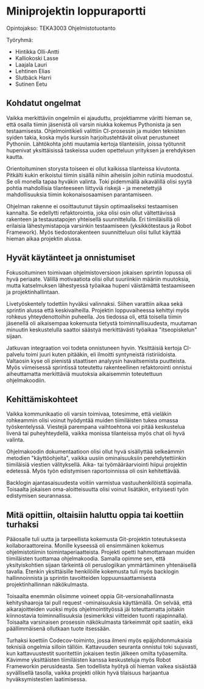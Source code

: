 # Miniprojektin loppuraportti
Opintojakso: TEKA3003 Ohjelmistotuotanto

Työryhmä:
 - Hintikka Olli-Antti
 - Kalliokoski Lasse
 - Laajala Lauri
 - Lehtinen Elias
 - Slutbäck Harri
 - Sutinen Eetu

## Kohdatut ongelmat

Vaikka merkittäviin ongelmiin ei ajauduttu, projektiamme väritti hieman se,
että osalla tiimin jäsenistä oli varsin niukka kokemus Pythonista ja sen
testaamisesta. Ohjelmointikieli valittiin CI-prosessin ja muiden teknisten
syiden takia, koska myös kurssin harjoitustehtävät olivat perustuneet Pythoniin.
Lähtökohta johti muutamia kertoja tilanteisiin, joissa työtunnit hupenivat
yksittäisissä taskeissa uuden opetteluun yrityksen ja erehdyksen kautta.
  
Orientoituminen storysta toiseen ei ollut kaikissa tilanteissa kivutonta.
Pitkälti kukin erikoistui tiimin sisällä niihin aiheisiin joihin rutiinia
muodostui. Se oli monella tapaa hyväkin valinta. Toki pidemmällä aikavälillä
olisi syytä pohtia mahdollisia tilanteeseen liittyviä riskejä - ja menetettyjä
mahdollisuuksia tiimin kokonaisosaamisen parantamiseen.

Ohjelman rakenne ei osoittautunut täysin optimaaliseksi testaamisen kannalta. Se
edellytti refaktorointia, joka olisi osin ollut vältettävissä rakenteen ja
testaustapojen yhteisellä suunnittelulla. Eri tiimiläisillä oli erilaisia
lähestymistapoja varsinkin testaamiseen (yksikkötestaus ja Robot Framework).
Myös tiedostorakenteen suunnitteluun
olisi tullut käyttää hieman aikaa projektin alussa.

## Hyvät käytänteet ja onnistumiset

Fokusoituminen toimivaan ohjelmistoversioon jokaisen sprintin lopussa oli hyvä
periaate. Välillä motivaatiota olisi ollut suuriinkiin määriin muutoksia, mutta
katselmuksen lähestyessä työaikaa hupeni väistämättä testaamiseen ja
projektinhallintaan. 

Livetyöskentely todettiin hyväksi valinnaksi. Siihen varattiin aikaa sekä
sprintin alussa että keskivaiheilla. Projektin loppuvaiheessa kehittyi myös
rohkeus yhteydenottoihin puheella. Jos tiedossa oli, että toisella tiimin
jäsenellä oli aikaisempaa kokemusta tietystä toiminnallisuudesta, muutaman
minuutin keskustelulla saattoi säästyä merkittävästi työaikaa "itseopiskelun"
sijaan. 

Jatkuvan integraation voi todeta onnistuneen hyvin. Yksittäisiä kertoja
CI-palvelu toimi juuri kuten pitääkin, eli ilmoitti syntyneistä ristiriidoista.
Valtaosin kyse oli pienistä staattisen analyysin havaitsemista puutteista. Myös
viimeisessä sprintissä toteutettu rakenteellinen refaktorointi onnistui
aiheuttamatta merkittäviä muutoksia aikaisemmin toteutettuun ohjelmakoodiin.

## Kehittämiskohteet

Vaikka kommunikaatio oli varsin toimivaa, totesimme, että vieläkin rohkeammin
olisi voinut hyödyntää muiden tiimiläisten tukea omassa työskentelyssä. Viestejä
parempana vaihtoehtona voi pitää keskustelua livenä tai puheyhteydellä, vaikka
monissa tilanteissa myös chat oli hyvä valinta.

Ohjelmakoodin dokumentaatioon olisi ollut hyvä sisällyttää selkeämmin metodien
"käyttöohjeita", vaikka uusiin ominaisuuksiin perehdytettiinkin tiimiläisiä
viestien välityksellä. Aika- tai työmääräarviointi hiipui projektin edetessä.
Myös työn edistymisen raportoinnissa oli osin kehitettävää.

Backlogin ajantasaisuudesta voitiin varmistua vastuuhenkilöistä sopimalla.
Toisaalta jokaisen oma-aloitteisuutta olisi voinut lisätäkin, erityisesti työn
edistymisen seurannassa.

## Mitä opittiin, oltaisiin haluttu oppia tai koettiin turhaksi

Pääosalle tuli uutta ja tarpeellista kokemusta Git-projektin toteutuksesta
kollaboraattoreina. Monille kyseessä oli ensimmäinen kokemus ohjelmistotiimin
toimintaperiaatteista. Projekti opetti hahmottamaan muiden tiimiläisten
tuottamaa ohjelmakoodia. Samalla opimme sen, että yksityiskohtien sijaan
tärkeintä oli peruslogiikan ymmärtäminen yhtenäisellä tavalla. Etenkin
yksittäisille henkilöille kokemusta tuli myös backlogin hallinnoinnista ja
sprintin tavoitteiden loppuunsaattamisesta projektinhallinnan näkökulmasta. 

Toisaalta enemmän olisimme voineet oppia Git-versionahallinnasta kehityshaaroja
tai pull request -ominaisuuksia käyttämällä. On selvää, että aikarajoitteiden
vuoksi myös ohjelmointityössä jäi toteuttamatta joitakin kiinnostavia
toiminnallisuuksia (esimerkiksi viitteiden tuonti rajapinnalla). Toisaalta
varsinaisen prosessin näkökulmasta tärkeimmät opit saatiin, eikä päällimmäisenä
ollutkaan tuote itsessään.

Turhaksi koettiin Codecov-toiminto, jossa ilmeni myös epäjohdonmukaisia teknisiä
ongelmia silloin tällöin. Kattavuuden seuranta onnistui 
toki sujuvasti, kun kattavuustestit suoritettiin jokaisen testin jälkeen omilta
työasemilta. Kävimme yksittäisten tiimiläisten kanssa keskusteluja myös Robot
Frameworkin perusideasta. Sen todellista hyötyä oli hieman vaikea sisäistää
syvällisellä tasolla, vaikka projekti olikin hyvä tilaisuus harjaantua
hyväksymistestien laatimisessa.
